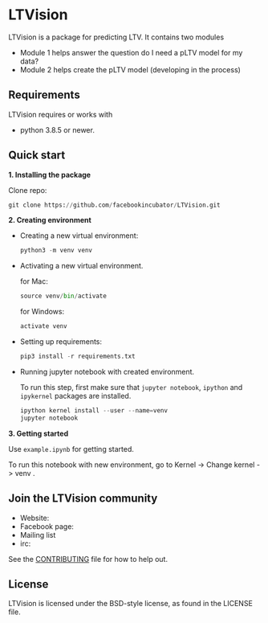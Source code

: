 
# LTVision
LTVision is a package for predicting LTV. It contains two modules
* Module 1 helps answer the question do I need a pLTV model for my data?
* Module 2 helps create the pLTV model (developing in the process)


## Requirements
LTVision requires or works with
* python 3.8.5 or newer.


## Quick start

**1. Installing the package**

Clone repo:
```python
git clone https://github.com/facebookincubator/LTVision.git
```

**2. Creating environment**

  * Creating a new virtual environment:
    ```python
    python3 -m venv venv
    ```

  * Activating a new virtual environment.

    for Mac:
    ```python
    source venv/bin/activate
    ```
    for Windows:
    ```python
    activate venv
    ```

  * Setting up requirements:
    ```python
    pip3 install -r requirements.txt
    ```

  * Running jupyter notebook with created environment.

    To run this step, first make sure that `jupyter notebook`, `ipython` and `ipykernel` packages are installed.
    ```python
    ipython kernel install --user --name=venv
    jupyter notebook
    ```

**3. Getting started**

Use `example.ipynb` for getting started.

To run this notebook with new environment, go to Kernel -> Change kernel -> venv .


## Join the LTVision community
* Website:
* Facebook page:
* Mailing list
* irc:

See the [CONTRIBUTING](CONTRIBUTING.md) file for how to help out.

## License
LTVision is licensed under the BSD-style license, as found in the LICENSE file.
